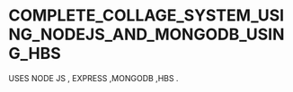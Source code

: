 # COMPLETE_COLLAGE_SYSTEM_USING_NODEJS_AND_MONGODB_USING_HBS
USES NODE JS , EXPRESS ,MONGODB ,HBS .
